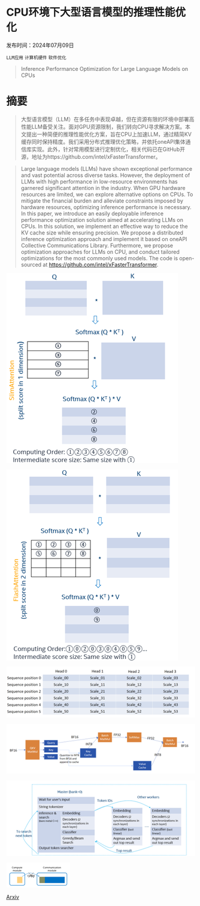 # CPU环境下大型语言模型的推理性能优化

发布时间：2024年07月09日

`LLM应用` `计算机硬件` `软件优化`

> Inference Performance Optimization for Large Language Models on CPUs

# 摘要

> 大型语言模型（LLM）在多任务中表现卓越，但在资源有限的环境中部署高性能LLM备受关注。面对GPU资源限制，我们转向CPU寻求解决方案。本文提出一种简便的推理性能优化方案，旨在CPU上加速LLM，通过精简KV缓存同时保持精度。我们采用分布式推理优化策略，并依托oneAPI集体通信库实现。此外，针对常用模型进行定制优化，相关代码已在GitHub开源，地址为https://github.com/intel/xFasterTransformer。

> Large language models (LLMs) have shown exceptional performance and vast potential across diverse tasks. However, the deployment of LLMs with high performance in low-resource environments has garnered significant attention in the industry. When GPU hardware resources are limited, we can explore alternative options on CPUs. To mitigate the financial burden and alleviate constraints imposed by hardware resources, optimizing inference performance is necessary. In this paper, we introduce an easily deployable inference performance optimization solution aimed at accelerating LLMs on CPUs. In this solution, we implement an effective way to reduce the KV cache size while ensuring precision. We propose a distributed inference optimization approach and implement it based on oneAPI Collective Communications Library. Furthermore, we propose optimization approaches for LLMs on CPU, and conduct tailored optimizations for the most commonly used models. The code is open-sourced at https://github.com/intel/xFasterTransformer.

![CPU环境下大型语言模型的推理性能优化](../../../paper_images/2407.07304/slimattention.png)

![CPU环境下大型语言模型的推理性能优化](../../../paper_images/2407.07304/flashattention.png)

![CPU环境下大型语言模型的推理性能优化](../../../paper_images/2407.07304/int8kv1.png)

![CPU环境下大型语言模型的推理性能优化](../../../paper_images/2407.07304/int8kv2.png)

![CPU环境下大型语言模型的推理性能优化](../../../paper_images/2407.07304/distribute.png)

![CPU环境下大型语言模型的推理性能优化](../../../paper_images/2407.07304/x1.png)

[Arxiv](https://arxiv.org/abs/2407.07304)